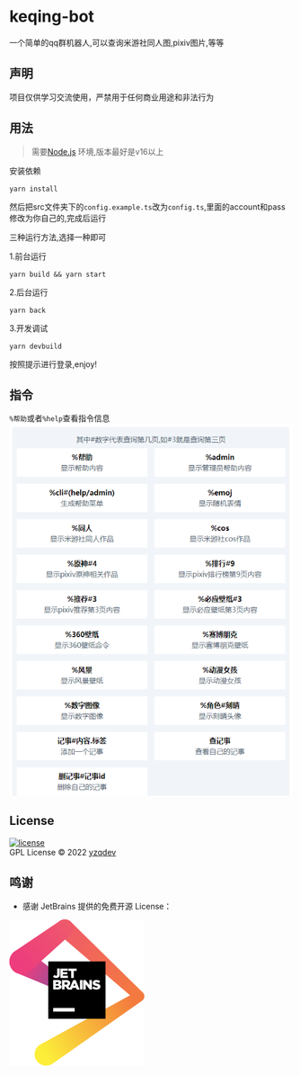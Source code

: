 # keqing-bot

一个简单的qq群机器人,可以查询米游社同人图,pixiv图片,等等

## 声明

项目仅供学习交流使用，严禁用于任何商业用途和非法行为

## 用法

> 需要[Node.js](https://nodejs.org/) 环境,版本最好是v16以上

安装依赖

```shell
yarn install
```

然后把src文件夹下的`config.example.ts`改为`config.ts`,里面的account和pass修改为你自己的,完成后运行

三种运行方法,选择一种即可

1.前台运行

```shell
yarn build && yarn start 
```

2.后台运行

```shell
yarn back
```

3.开发调试

```shell
yarn devbuild
```

按照提示进行登录,enjoy!

## 指令

`%帮助`或者`%help`查看指令信息  
![help](./files/help/help.png)

## License

[![license](https://img.shields.io/github/license/yzqdev/keqing-bot.svg?style=flat-square)](https://github.com/yzqdev/keqing-bot/blob/main/LICENSE)  
GPL License © 2022 [yzqdev](https://github.com/yzqdev)

## 鸣谢

- 感谢 JetBrains 提供的免费开源 License：  

![jetbrains](./res/jetbrains.svg)
